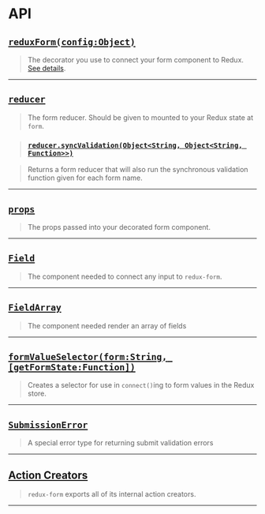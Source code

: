 # API

## [`reduxForm(config:Object)`](ReduxForm.md)

> The decorator you use to connect your form component to Redux.
[See details](ReduxForm.md).

---
  
## [`reducer`](Reducer.md)

> The form reducer. Should be given to mounted to your Redux state at `form`.

> ### [`reducer.syncValidation(Object<String, Object<String, Function>>)`](ReducerSyncValidation.md)

> Returns a form reducer that will also run the synchronous validation function given for each 
form name.

---
  
## [`props`](Props.md)

> The props passed into your decorated form component.

---
  
## [`Field`](Field.md)

> The component needed to connect any input to `redux-form`.

---
  
## [`FieldArray`](FieldArray.md)

> The component needed render an array of fields

---
  
## [`formValueSelector(form:String, [getFormState:Function])`](FormValueSelector.md)

> Creates a selector for use in `connect()`ing to form values in the Redux store.

---
  
## [`SubmissionError`](SubmissionError.md)

> A special error type for returning submit validation errors

---
  
## [Action Creators](ActionCreators.md)

> `redux-form` exports all of its internal action creators.

---
